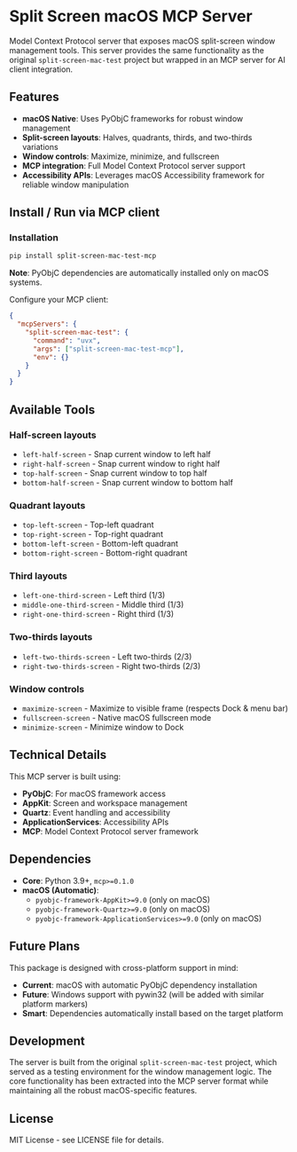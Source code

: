 # Split Screen macOS MCP Server

Model Context Protocol server that exposes macOS split-screen window management tools. This server provides the same functionality as the original `split-screen-mac-test` project but wrapped in an MCP server for AI client integration.

## Features

- **macOS Native**: Uses PyObjC frameworks for robust window management
- **Split-screen layouts**: Halves, quadrants, thirds, and two-thirds variations
- **Window controls**: Maximize, minimize, and fullscreen
- **MCP integration**: Full Model Context Protocol server support
- **Accessibility APIs**: Leverages macOS Accessibility framework for reliable window manipulation

## Install / Run via MCP client

### Installation
```bash
pip install split-screen-mac-test-mcp
```

**Note**: PyObjC dependencies are automatically installed only on macOS systems.

Configure your MCP client:

```json
{
  "mcpServers": {
    "split-screen-mac-test": {
      "command": "uvx",
      "args": ["split-screen-mac-test-mcp"],
      "env": {}
    }
  }
}
```

## Available Tools

### Half-screen layouts
- `left-half-screen` - Snap current window to left half
- `right-half-screen` - Snap current window to right half
- `top-half-screen` - Snap current window to top half
- `bottom-half-screen` - Snap current window to bottom half

### Quadrant layouts
- `top-left-screen` - Top-left quadrant
- `top-right-screen` - Top-right quadrant
- `bottom-left-screen` - Bottom-left quadrant
- `bottom-right-screen` - Bottom-right quadrant

### Third layouts
- `left-one-third-screen` - Left third (1/3)
- `middle-one-third-screen` - Middle third (1/3)
- `right-one-third-screen` - Right third (1/3)

### Two-thirds layouts
- `left-two-thirds-screen` - Left two-thirds (2/3)
- `right-two-thirds-screen` - Right two-thirds (2/3)

### Window controls
- `maximize-screen` - Maximize to visible frame (respects Dock & menu bar)
- `fullscreen-screen` - Native macOS fullscreen mode
- `minimize-screen` - Minimize window to Dock

## Technical Details

This MCP server is built using:
- **PyObjC**: For macOS framework access
- **AppKit**: Screen and workspace management
- **Quartz**: Event handling and accessibility
- **ApplicationServices**: Accessibility APIs
- **MCP**: Model Context Protocol server framework

## Dependencies

- **Core**: Python 3.9+, `mcp>=0.1.0`
- **macOS (Automatic)**: 
  - `pyobjc-framework-AppKit>=9.0` (only on macOS)
  - `pyobjc-framework-Quartz>=9.0` (only on macOS)
  - `pyobjc-framework-ApplicationServices>=9.0` (only on macOS)

## Future Plans

This package is designed with cross-platform support in mind:
- **Current**: macOS with automatic PyObjC dependency installation
- **Future**: Windows support with pywin32 (will be added with similar platform markers)
- **Smart**: Dependencies automatically install based on the target platform

## Development

The server is built from the original `split-screen-mac-test` project, which served as a testing environment for the window management logic. The core functionality has been extracted into the MCP server format while maintaining all the robust macOS-specific features.

## License

MIT License - see LICENSE file for details.
